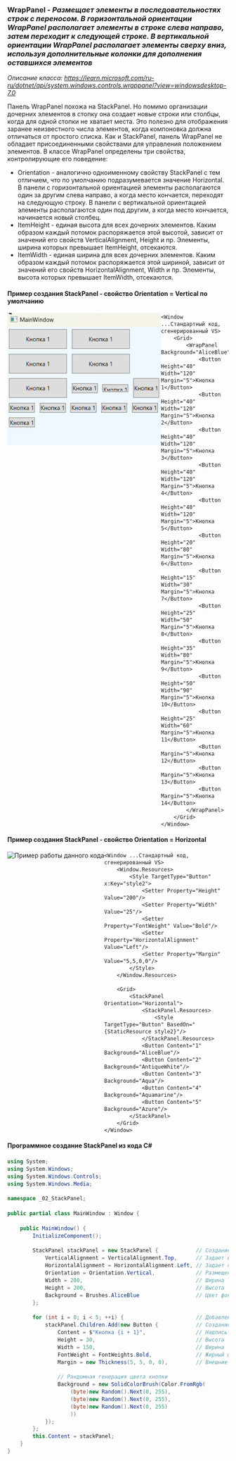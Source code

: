 ### WrapPanel - *Размещает элементы в последовательностях строк с переносом. В горизонтальной ориентации WrapPanel располагает элементы в строке слева направо, затем переходит к следующей строке. В вертикальной ориентации WrapPanel располагает элементы сверху вниз, используя дополнительные колонки для дополнения оставшихся элементов*

*Описание класса: https://learn.microsoft.com/ru-ru/dotnet/api/system.windows.controls.wrappanel?view=windowsdesktop-7.0*

Панель WrapPanel похожа на StackPanel. Но помимо организации дочерних элементов в стопку она создает новые строки или столбцы, когда для одной стопки не хватает места. Это полезно для отображения заранее неизвестного числа элементов, когда компоновка должна отличаться от простого списка.
Как и StackPanel, панель WrapPanel не обладает присоединенными свойствами для управления положением элементов. 
В классе WrapPanel определены три свойства, контролирующие его поведение: 
* Orientation - аналогично одноименному свойству StackPanel с тем отличием, что по умолчанию подразумевается значение Horizontal. В панели с горизонтальной ориентацией элементы располагаются один за другим слева направо, а когда место кончается, переходят на следующую строку. В панели с вертикальной ориентацией элементы располагаются один под другим, а когда место кончается, начинается новый столбец.
* ItemHeight - единая высота для всех дочерних элементов. Каким образом каждый потомок распоряжается этой высотой, зависит от значений его свойств VerticalAlignment, Height и пр. Элементы, ширина которых превышает ItemHeight, отсекаются.
* ItemWidth - единая ширина для всех дочерних элементов. Каким образом каждый потомок распоряжается этой шириной, зависит от значений его свойств HorizontalAlignment, Width и пр. Элементы, высота которых превышает ItemWidth, отсекаются.

#### Пример создания StackPanel - свойство Orientation = Vertical по умолчанию
<img align="left" Width="350" Height="300" src="img/WrapPanel1.png" alt="Пример работы данного кода"/>

~~~XAML
<Window ...Стандартный код, сгенерированный VS>
    <Grid>
        <WrapPanel Background="AliceBlue">
            <Button Height="40" Width="120" Margin="5">Кнопка 1</Button>
            <Button Height="40" Width="120" Margin="5">Кнопка 2</Button>
            <Button Height="40" Width="120" Margin="5">Кнопка 3</Button>
            <Button Height="40" Width="120" Margin="5">Кнопка 4</Button>
            <Button Height="40" Width="120" Margin="5">Кнопка 5</Button>
            <Button Height="20" Width="80" Margin="5">Кнопка 6</Button>
            <Button Height="15" Width="30" Margin="5">Кнопка 7</Button>
            <Button Height="25" Width="50" Margin="5">Кнопка 8</Button>
            <Button Height="35" Width="80" Margin="5">Кнопка 9</Button>
            <Button Height="50" Width="90" Margin="5">Кнопка 10</Button>
            <Button Height="25" Width="60" Margin="5">Кнопка 11</Button>
            <Button Margin="5">Кнопка 12</Button>
            <Button Margin="5">Кнопка 13</Button>
            <Button Margin="5">Кнопка 14</Button>
        </WrapPanel>
    </Grid>
</Window>
~~~

#### Пример создания StackPanel - свойство Orientation = Horizontal
<img align="left"  src="img/StackPanel2.png" alt="Пример работы данного кода"/>

~~~XAML
<Window ...Стандартный код, сгенерированный VS>
    <Window.Resources>
        <Style TargetType="Button" x:Key="style2">
            <Setter Property="Height" Value="200"/>
            <Setter Property="Width" Value="25"/>
            <Setter Property="FontWeight" Value="Bold"/>
            <Setter Property="HorizontalAlignment" Value="Left"/>
            <Setter Property="Margin" Value="5,5,0,0"/>
        </Style>
    </Window.Resources>
    
    <Grid>
        <StackPanel Orientation="Horizontal">
            <StackPanel.Resources>
                <Style TargetType="Button" BasedOn="{StaticResource style2}"/>
            </StackPanel.Resources>
            <Button Content="1" Background="AliceBlue"/>
            <Button Content="2" Background="AntiqueWhite"/>
            <Button Content="3" Background="Aqua"/>
            <Button Content="4" Background="Aquamarine"/>
            <Button Content="5" Background="Azure"/>
        </StackPanel>  
    </Grid>
</Window>
~~~

#### Программное создание StackPanel из кода C#
~~~C#
using System;
using System.Windows;
using System.Windows.Controls;
using System.Windows.Media;

namespace _02_StackPanel;

public partial class MainWindow : Window {

    public MainWindow() {
        InitializeComponent();

        StackPanel stackPanel = new StackPanel {            // Создание объекта стек-панель
            VerticalAlignment = VerticalAlignment.Top,      // Задает вертикальное выравнивание
            HorizontalAlignment = HorizontalAlignment.Left, // Задает горизонтальное выравнивание
            Orientation = Orientation.Vertical,             // Размещение элементов внутри стек панели
            Width = 200,                                    // Ширина
            Height = 200,                                   // Высота
            Background = Brushes.AliceBlue                  // Цвет фона
        };

        for (int i = 0; i < 5; ++i) {                       // Добавление 5 кнопок в стек панель
            stackPanel.Children.Add(new Button {            // Создание кнопки
                Content = $"Кнопка {i + 1}",                // Надпись на кнопке
                Height = 30,                                // Высота
                Width = 150,                                // Ширина
                FontWeight = FontWeights.Bold,              // Жирный шрифт
                Margin = new Thickness(5, 5, 0, 0),         // Внешние отступы left,top,r,b

                // Рандомная генерация цвета кнопки
                Background = new SolidColorBrush(Color.FromRgb(
                    (byte)new Random().Next(0, 255),
                    (byte)new Random().Next(0, 255),
                    (byte)new Random().Next(0, 255)
                    ))
            });
        };
        this.Content = stackPanel;
    }
}
~~~

